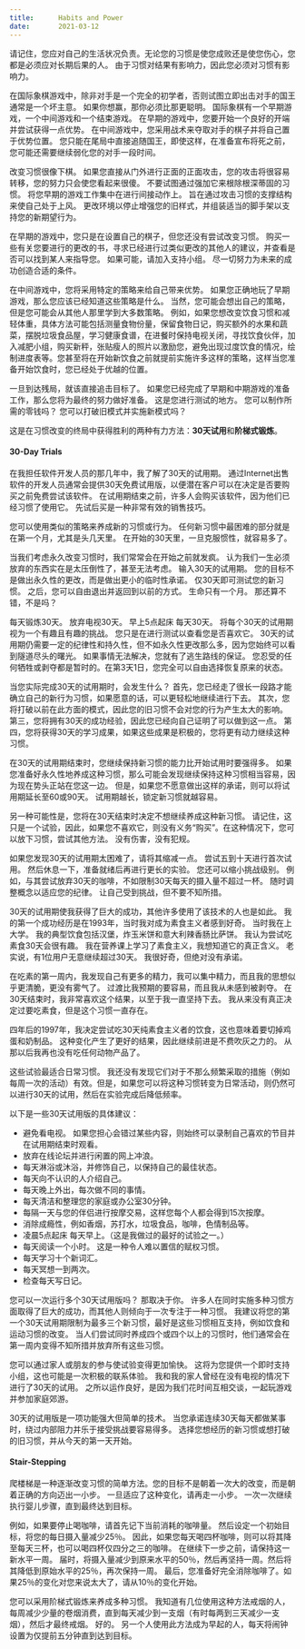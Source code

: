 ```yaml
---
title:      Habits and Power
date:       2021-03-12
---
```


请记住，您应对自己的生活状况负责。无论您的习惯是使您成败还是使您伤心，您都是必须应对长期后果的人。 由于习惯对结果有影响力，因此您必须对习惯有影响力。

在国际象棋游戏中，除非对手是一个完全的初学者，否则试图立即出击对手的国王通常是一个坏主意。 如果你想赢，那你必须比那更聪明。 国际象棋有一个早期游戏，一个中间游戏和一个结束游戏。 在早期的游戏中，您要开始一个良好的开端并尝试获得一点优势。 在中间游戏中，您采用战术来夺取对手的棋子并将自己置于优势位置。 您只能在尾局中直接追随国王，即使这样，在准备宣布将死之前，您可能还需要继续弱化您的对手一段时间。

改变习惯很像下棋。 如果您直接从门外进行正面的正面攻击，您的攻击将很容易转移，您的努力只会使您看起来很傻。 不要试图通过强加它来根除根深蒂固的习惯。 将您早期的游戏工作集中在进行间接动作上。 旨在通过攻击习惯的支撑结构来使自己处于上风。 更改环境以停止增强您的旧样式，并组装适当的脚手架以支持您的新期望行为。

在早期的游戏中，您只是在设置自己的棋子，但您还没有尝试改变习惯。 购买一些有关您要进行的更改的书，寻求已经进行过类似更改的其他人的建议，并查看是否可以找到某人来指导您。 如果可能，请加入支持小组。 尽一切努力为未来的成功创造合适的条件。

在中间游戏中，您将采用特定的策略来给自己带来优势。 如果您正确地玩了早期游戏，那么您应该已经知道这些策略是什么。 当然，您可能会想出自己的策略，但是您可能会从其他人那里学到大多数策略。 例如，如果您想改变饮食习惯和减轻体重，具体方法可能包括测量食物份量，保留食物日记，购买额外的水果和蔬菜，摆脱垃圾食品屋，学习健康食谱，在进餐时保持电视关闭，寻找饮食伙伴，加入减肥小组，购买新秤，张贴瘦人的照片以激励您，避免出现过度饮食的情况，绘制进度表等。您甚至将在开始新饮食之前就提前实施许多这样的策略，这样当您准备开始饮食时，您已经处于优越的位置。

一旦到达残局，就该直接追击目标了。 如果您已经完成了早期和中期游戏的准备工作，那么您将为最终的努力做好准备。 这是您进行测试的地方。 您可以制作所需的零钱吗？ 您可以打破旧模式并实施新模式吗？

这是在习惯改变的终局中获得胜利的两种有力方法：**30天试用**和**阶梯式锻炼**。

#### 30-Day Trials

在我担任软件开发人员的那几年中，我了解了30天的试用期。 通过Internet出售软件的开发人员通常会提供30天免费试用版，以便潜在客户可以在决定是否要购买之前免费尝试该软件。 在试用期结束之前，许多人会购买该软件，因为他们已经习惯了使用它。 先试后买是一种非常有效的销售技巧。

您可以使用类似的策略来养成新的习惯或行为。 任何新习惯中最困难的部分就是在第一个月，尤其是头几天里。 在开始的30天里，一旦克服惯性，就容易多了。

当我们考虑永久改变习惯时，我们常常会在开始之前就发疯。 认为我们一生必须放弃的东西实在是太压倒性了，甚至无法考虑。 输入30天的试用期。 您的目标不是做出永久性的更改，而是做出更小的临时性承诺。 仅30天即可测试您的新习惯。 之后，您可以自由退出并返回到以前的方式。 生命只有一个月。 那还算不错，不是吗？

每天锻炼30天。 放弃电视30天。 早上5点起床    每天30天。 将每个30天的试用期视为一个有趣且有趣的挑战。 您只是在进行测试以查看您是否喜欢它。  30天的试用期仍需要一定的纪律性和持久性，但不如永久性更改那么多，因为您始终可以看到隧道尽头的曙光。 如果事情无法解决，您就有了逃生路线的保证。 您忍受的任何牺牲或剥夺都是暂时的。在第3天1日，您完全可以自由选择恢复原来的状态。

当您实际完成30天的试用期时，会发生什么？ 首先，您已经走了很长一段路才能确立自己的新行为习惯，如果愿意的话，可以更轻松地继续进行下去。 其次，您将打破以前在此方面的模式，因此您的旧习惯不会对您的行为产生太大的影响。 第三，您将拥有30天的成功经验，因此您已经向自己证明了可以做到这一点。 第四，您将获得30天的学习成果，如果这些成果是积极的，您将更有动力继续这种习惯。

在30天的试用期结束时，您继续保持新习惯的能力比开始试用时要强得多。 如果您准备好永久性地养成这种习惯，那么可能会发现继续保持这种习惯相当容易，因为现在势头正站在您这一边。 但是，如果您不愿意做出这样的承诺，则可以将试用期延长至60或90天。 试用期越长，锁定新习惯就越容易。

另一种可能性是，您将在30天结束时决定不想继续养成这种新习惯。 请记住，这只是一个试验，因此，如果您不喜欢它，则没有义务“购买”。在这种情况下，您可以放下习惯，尝试其他方法。 没有伤害，没有犯规。

如果您发现30天的试用期太困难了，请将其缩减一点。 尝试五到十天进行首次试用。 然后休息一下，准备就绪后再进行更长的实验。 您还可以缩小挑战级别。 例如，与其尝试放弃30天的咖啡，不如限制30天每天的摄入量不超过一杯。 随时调整概念以适应您的纪律。 让自己受到挑战，但不要不知所措。

30天的试用期使我获得了巨大的成功，其他许多使用了该技术的人也是如此。 我的第一个成功经历是在1993年，当时我对成为素食主义者感到好奇。 当时我在上大学。 我的典型饮食包括汉堡，炸玉米饼和意大利辣香肠比萨饼。 我认为尝试吃素食30天会很有趣。 我在营养课上学习了素食主义，我想知道它的真正含义。 老实说，有1位用户无意继续超过30天。 我很好奇，但绝对没有承诺。

在吃素的第一周内，我发现自己有更多的精力，我可以集中精力，而且我的思想似乎更清脆，更没有雾气了。 过渡比我预期的要容易，而且我从未感到被剥夺。 在30天结束时，我非常喜欢这个结果，以至于我一直坚持下去。 我从来没有真正决定过要吃素食，但是这个习惯一直存在。

四年后的1997年，我决定尝试吃30天纯素食主义者的饮食，这也意味着要切掉鸡蛋和奶制品。 这种变化产生了更好的结果，因此继续前进是不费吹灰之力的。 从那以后我再也没有吃任何动物产品了。

这些试验最适合日常习惯。 我还没有发现它们对于不那么频繁采取的措施（例如每周一次的活动）有效。但是，如果您可以将这种习惯转变为日常活动，则仍然可以进行30天的试用，然后在实验完成后降低频率。

以下是一些30天试用版的具体建议：

* 避免看电视。 如果您担心会错过某些内容，则始终可以录制自己喜欢的节目并在试用期结束时观看。
* 放弃在线论坛并进行闲置的网上冲浪。
* 每天淋浴或沐浴，并修饰自己，以保持自己的最佳状态。
* 每天向不认识的人介绍自己。
* 每天晚上外出，每次做不同的事情。
* 每天清洁和整理您的家庭或办公室30分钟。
* 每隔一天与您的伴侣进行按摩交易，这样您每个人都会得到15次按摩。
* 消除成瘾性，例如香烟，苏打水，垃圾食品，咖啡，色情制品等。
* 凌晨5点起床 每天早上。（这是我做过的最好的试验之一。）
* 每天阅读一个小时。 这是一种令人难以置信的赋权习惯。
* 每天学习十个新词汇。
* 每天冥想一到两次。
* 检查每天写日记。

您可以一次运行多个30天试用版吗？ 那取决于你。   许多人在同时实施多种习惯方面取得了巨大的成功，而其他人则倾向于一次专注于一种习惯。 我建议将您的第一个30天试用期限制为最多三个新习惯，最好是这些习惯相互支持，例如饮食和运动习惯的改变。 当人们尝试同时养成四个或四个以上的习惯时，他们通常会在第一周内变得不知所措并放弃所有这些习惯。

您可以通过家人或朋友的参与使试验变得更加愉快。 这将为您提供一个即时支持小组，这也可能是一次积极的联系体验。 我和我的家人曾经在没有电视的情况下进行了30天的试用。 之所以运作良好，是因为我们花时间互相交谈，一起玩游戏并参加家庭郊游。

30天的试用版是一项功能强大但简单的技术。 当您承诺连续30天每天都做某事时，绕过内部阻力并乐于接受挑战要容易得多。 选择您想经历的新习惯或想打破的旧习惯，并从今天的第一天开始。


#### Stair-Stepping

爬楼梯是一种逐渐改变习惯的简单方法。您的目标不是朝着一次大的改变，而是朝着正确的方向迈出一小步。 一旦适应了这种变化，请再走一小步。 一次一次继续执行婴儿步骤，直到最终达到目标。

例如，如果要停止喝咖啡，请首先记下当前消耗的咖啡量。 然后设定一个初始目标，将您的每日摄入量减少25％。 因此，如果您每天喝四杯咖啡，则可以将其降至每天三杯，也可以喝四杯仅四分之三的咖啡。 在继续下一步之前，请保持这一新水平一周。 届时，将摄入量减少到原来水平的50％，然后再坚持一周。然后将其降低到原始水平的25％，再次保持一周。 最后，您准备好完全消除咖啡了。如果25％的变化对您来说太大了，请从10％的变化开始。

您可以采用阶梯式锻炼来养成多种习惯。 我知道有几位使用这种方法戒烟的人，每周减少少量的卷烟消费，直到每天减少到一支烟（有时每两到三天减少一支烟），然后才最终戒烟。 好的。 另一个人使用此方法成为早起的人，每天将闹钟设置为仅提前五分钟直到达到目标。

